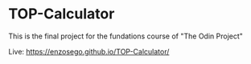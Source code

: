 # TOP-Calculator

This is the final project for the fundations course of "The Odin Project"

Live: https://enzosego.github.io/TOP-Calculator/

